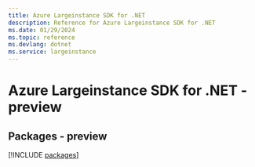 ```yaml
---
title: Azure Largeinstance SDK for .NET
description: Reference for Azure Largeinstance SDK for .NET
ms.date: 01/29/2024
ms.topic: reference
ms.devlang: dotnet
ms.service: largeinstance
---
```

# Azure Largeinstance SDK for .NET - preview
## Packages - preview
[!INCLUDE [packages](largeinstance-index.md)]